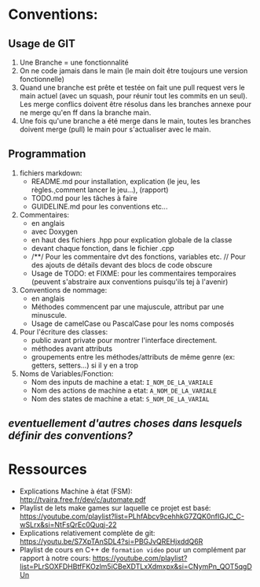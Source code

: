 # Conventions:

## Usage de GIT

1. Une Branche = une fonctionnalité
2. On ne code jamais dans le main (le main doit être toujours une version fonctionnelle)
3. Quand une branche est prête et testée on fait une pull request vers le main actuel (avec un squash, pour réunir tout les commits en un seul). Les merge conflics doivent être résolus dans les branches annexe pour ne merge qu'en ff dans la branche main.
4. Une fois qu'une branche a été merge dans le main, toutes les branches doivent merge (pull) le main pour s'actualiser avec le main.

## Programmation

1. fichiers markdown:
    - README.md pour installation, explication (le jeu, les règles.¸comment lancer le jeu...), (rapport)
    - TODO.md pour les tâches à faire
    - GUIDELINE.md pour les conventions etc...
2. Commentaires:
    - en anglais
    - avec Doxygen
    - en haut des fichiers .hpp pour explication globale de la classe
    - devant chaque fonction, dans le fichier .cpp
    - /**/ Pour les commentaire dvt des fonctions, variables etc. // Pour des ajouts de détails devant des blocs de code obscure
    - Usage de TODO: et FIXME: pour les commentaires temporaires (peuvent s'abstraire aux conventions puisqu'ils tej à l'avenir)
3. Conventions de nommage:
    - en anglais
    - Méthodes commencent par une majuscule, attribut par une minuscule.
    - Usage de camelCase ou PascalCase pour les noms composés
4. Pour l'écriture des classes:
    - public avant private pour montrer l'interface directement.
    - méthodes avant attributs
    - groupements entre les méthodes/attributs de même genre (ex: getters, setters...) si il y en a trop
5. Noms de Variables/Fonction:
    - Nom des inputs de machine a etat: `I_NOM_DE_LA_VARIALE`
    - Nom des actions de machine a etat: `A_NOM_DE_LA_VARIALE`
    - Nom des states de machine a etat: `S_NOM_DE_LA_VARIAL`
## *eventuellement d'autres choses dans lesquels définir des conventions?*

# Ressources

- Explications Machine à état (FSM): http://tvaira.free.fr/dev/c/automate.pdf
- Playlist de lets make games sur laquelle ce projet est basé: https://youtube.com/playlist?list=PLhfAbcv9cehhkG7ZQK0nfIGJC_C-wSLrx&si=NtFsQrEc0Quqj-22
- Explications relativement complète de git: https://youtu.be/S7XpTAnSDL4?si=PBGJvQREHjxddQ6R
- Playlist de cours en C++ de `formation video` pour un complément par rapport à notre cours: https://youtube.com/playlist?list=PLrSOXFDHBtfFKOzlm5iCBeXDTLxXdmxpx&si=CNymPn_QOT5qgDUn
